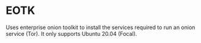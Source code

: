 # EOTK

Uses enterprise onion toolkit to install the services required to run an onion service (Tor).
It only supports Ubuntu 20.04 (Focal).
